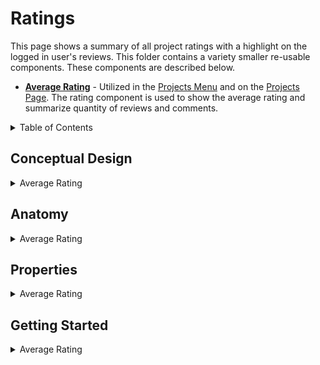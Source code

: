 # Ratings

This page shows a summary of all project ratings with a highlight on the logged in user's reviews. This folder contains a variety smaller re-usable components. These components are described below.

- **[Average Rating](./avgRating.jsx)** - Utilized in the [Projects Menu](../header/projectsMenu.jsxMenu.jsx) and on the [Projects Page](../projects/page.jsx). The rating component is used to show the average rating and summarize quantity of reviews and comments.

<!-- TABLE OF CONTENTS -->
<details>
  <summary>Table of Contents</summary>
  <ol>
    <li><a href="#conceptual-design">Conceptual Design</a></li>
    <li><a href="#anatomy">Anatomy</a></li>
    <li><a href="#properties">Properties</a></li>
    <li><a href="#getting-started">Getting Started</a></li>
  </ol>
</details>

## Conceptual Design

<details>
<summary>Average Rating</summary>

![Rating](/img/Rating.png)

</details>

## Anatomy

<details>
<summary>Average Rating</summary>

### Average Rating

The anatomy of this component can be broken down into two three parts: Rating, Reviews, Comments. The **Raating** portion is required and contains the stars. The **Reviews** and **Comments** portion are both optional and will not display if left _null_.

<table>
<tr><td>

![Rating Anatomy](/img/RatingAnatomy.png)

</td><td>

| Section  | Panel  | Details                                                                            |
| -------- | :----: | ---------------------------------------------------------------------------------- |
| Label    |  Top   | The text 'Rating' to display in front of the stars.                                |
| Stars    |  Top   | Five star icons that are filled based on the **rating** property.                  |
| Reviews  |  Top   | The text 'Reviews' and the value of **reviewCount** displayed beside the stars.    |
| Comments | Bottom | The text 'Comments' and the value **commentCount** displayed underneath the stars. |

</td></tr>
</table>
</details>

## Properties

<details>
<summary>Average Rating</summary>

### Average Rating

All rating, reviewCount, and commentCount properties shoud be calculated by the parent element and passed to the component as the type specified.

| Property     |  Type   | Description                                                             |
| ------------ | :-----: | ----------------------------------------------------------------------- |
| className    | string  | Class name to be used on the individua stars for filled stars.          |
| size         | string  | Size of the logo ('small', 'medium', 'large', 'x-large') OR pixel size. |
| rating       | number  | Number of stars to be filled. (_Star Rating: 1- 5_)                     |
| reviewCount  | integer | Total count of reviews. _(Optional)_                                    |
| commentCount | integer | Total count of comments included in the reviews. _(Optional)_           |

</details>

## Getting Started

<details>
<summary>Average Rating</summary>

### Average Rating

To use this component throughout the application follow these simple steps:

- Import the module into the component you wan to use it in
- Use the React component format and include the required **_rating_** property

```jsx
import Rating from '../Ratings/avgRating'

export default function MyComponent() {
	return <Rating size='small' rating={3.6} reviewCount={3} commentCount={2} />
}
```

</details>
